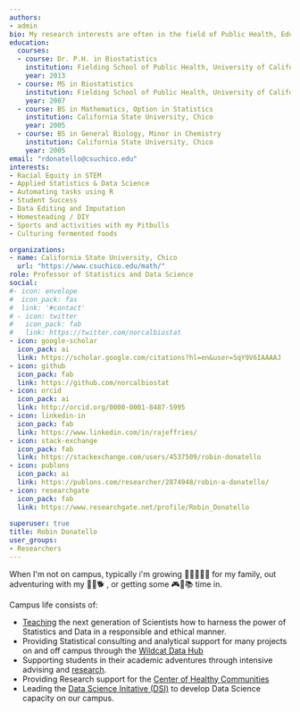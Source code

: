 ```yaml
---
authors:
- admin
bio: My research interests are often in the field of Public Health, Education and Student Success. I enjoy using data to help others make the world a better place. 
education:
  courses:
  - course: Dr. P.H. in Biostatistics
    institution: Fielding School of Public Health, University of California, Los Angeles
    year: 2013
  - course: MS in Biostatistics
    institution: Fielding School of Public Health, University of California, Los Angeles
    year: 2007
  - course: BS in Mathematics, Option in Statistics
    institution: California State University, Chico
    year: 2005
  - course: BS in General Biology, Minor in Chemistry
    institution: California State University, Chico
    year: 2005
email: "rdonatello@csuchico.edu"
interests:
- Racial Equity in STEM
- Applied Statistics & Data Science
- Automating tasks using R
- Student Success
- Data Editing and Imputation
- Homesteading / DIY
- Sports and activities with my Pitbulls
- Culturing fermented foods

organizations:
- name: California State University, Chico
  url: "https://www.csuchico.edu/math/"
role: Professor of Statistics and Data Science
social:
#- icon: envelope
#  icon_pack: fas
#  link: '#contact'
# - icon: twitter
#   icon_pack: fab
#   link: https://twitter.com/norcalbiostat
- icon: google-scholar
  icon_pack: ai
  link: https://scholar.google.com/citations?hl=en&user=5qY9V6IAAAAJ
- icon: github
  icon_pack: fab
  link: https://github.com/norcalbiostat
- icon: orcid
  icon_pack: ai
  link: http://orcid.org/0000-0001-8487-5995
- icon: linkedin-in
  icon_pack: fab
  link: https://www.linkedin.com/in/rajeffries/
- icon: stack-exchange
  icon_pack: fab
  link: https://stackexchange.com/users/4537509/robin-donatello
- icon: publons
  icon_pack: ai
  link: https://publons.com/researcher/2874948/robin-a-donatello/
- icon: researchgate
  icon_pack: fab
  link: https://www.researchgate.net/profile/Robin_Donatello
  
superuser: true
title: Robin Donatello
user_groups:
- Researchers
---
```



When I'm not on campus, typically i'm growing :carrot::ear_of_rice::tomato::eggplant::green_apple: for my family, out adventuring with my :dog:🧔🐕 , or getting some :video_game::game_die::books: time in. 

Campus life consists of: 

* [Teaching](#teaching) the next generation of Scientists how to harness the power of Statistics and Data in a responsible and ethical manner. 
* Providing Statistical consulting and analytical support for many projects on and off campus through the [Wildcat Data Hub](https://datascience.csuchico.edu/datahub)
* Supporting students in their academic adventures through intensive advising and [research](/students). 
* Providing Research support for the [Center of Healthy Communities](https://chcchicostate.org/)
* Leading the [Data Science Initative (DSI)](https://datascience.csuchico.edu/) to develop Data Science capacity on our campus.


